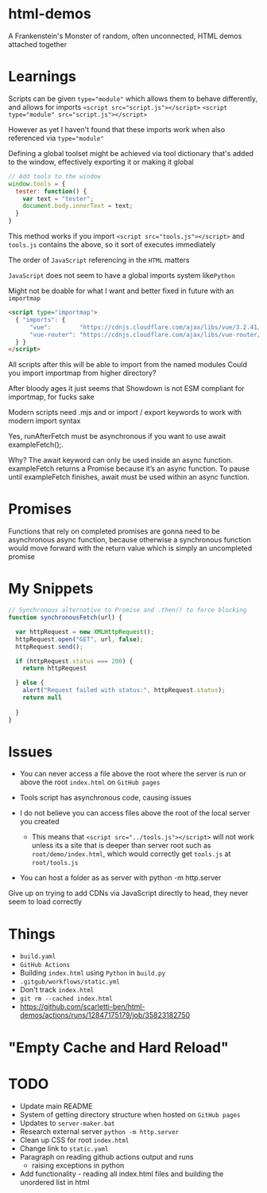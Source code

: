 # html-demos
A Frankenstein's Monster of random, often unconnected, HTML demos attached together


# Learnings

Scripts can be given `type="module"` which allows them to behave differently, and allows for imports
`<script src="script.js"></script>`
`<script type="module" src="script.js"></script>`

However as yet I haven't found that these imports work when also referenced via `type="module"`

Defining a global toolset might be achieved via tool dictionary that's added to the window, effectively exporting it or making it global
```javascript
// Add tools to the window
window.tools = {
  tester: function() {
    var text = "tester";
    document.body.innerText = text;
  }
}
```
This method works if you import `<script src="tools.js"></script>` and `tools.js` contains the above, so it sort of executes immediately

The order of `JavaScript` referencing in the `HTML` matters

`JavaScript` does not seem to have a global imports system like`Python`


Might not be doable for what I want and better fixed in future with an `importmap` 
```html
<script type="importmap">
  { "imports": {
      "vue":        "https://cdnjs.cloudflare.com/ajax/libs/vue/3.2.41/vue.esm-browser.prod.js",
      "vue-router": "https://cdnjs.cloudflare.com/ajax/libs/vue-router/4.1.5/vue-router.esm-browser.min.js"
  } }
</script>
```
All scripts after this will be able to import from the named modules
Could you import importmap from higher directory?

After bloody ages it just seems that Showdown is not ESM compliant for importmap, for fucks sake

Modern scripts need .mjs and or import / export keywords to work with modern import syntax



Yes, runAfterFetch must be asynchronous if you want to use await exampleFetch();.

Why?
The await keyword can only be used inside an async function.
exampleFetch returns a Promise because it’s an async function.
To pause until exampleFetch finishes, await must be used within an async function.

# Promises
Functions that rely on completed promises are gonna need to be asynchronous async function, because otherwise a synchronous function would move forward with the return value which is simply an uncompleted promise


# My Snippets
```javascript
// Synchronous alternative to Promise and .then() to force blocking
function synchronousFetch(url) {

  var httpRequest = new XMLHttpRequest(); 
  httpRequest.open("GET", url, false); 
  httpRequest.send();

  if (httpRequest.status === 200) {
    return httpRequest

  } else {
    alert("Request failed with status:", httpRequest.status);
    return null
    
  }
}
```

# Issues
- You can never access a file above the root where the server is run or above the root `index.html` on `GitHub pages`
- Tools script has asynchronous code, causing issues

- I do not believe you can access files above the root of the local server you created
  - This means that `<script src="../tools.js"></script>` will not work unless its a site that is deeper than server root such as `root/demo/index.html`, which would correctly get `tools.js` at `root/tools.js`

- You can host a folder as as server with python -m http.server

Give up on trying to add CDNs via JavaScript directly to head, they never seem to load correctly

# Things
- `build.yaml`
- `GitHub Actions`
- Building `index.html` using `Python` in `build.py`
- `.gitgub/workflows/static.yml`
- Don't track `index.html`
- `git rm --cached index.html`
- https://github.com/scarletti-ben/html-demos/actions/runs/12847175179/job/35823182750

# "Empty Cache and Hard Reload"

# TODO

- Update main README
- System of getting directory structure when hosted on `GitHub pages`
- Updates to `server-maker.bat`
- Research external server `python -m http.server`
- Clean up CSS for root `index.html`
- Change link to `static.yaml`
- Paragraph on reading github actions output and runs
  - raising exceptions in python
- Add functionality - reading all index.html files and building the unordered list in html